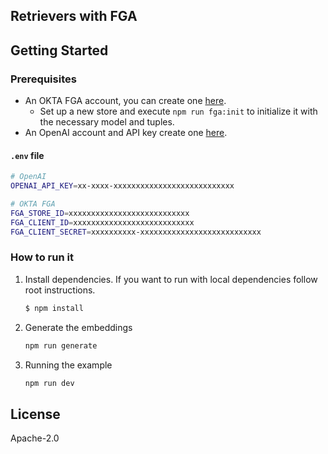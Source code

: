 ## Retrievers with FGA

## Getting Started

### Prerequisites

- An OKTA FGA account, you can create one [here](https://dashboard.fga.dev).
  - Set up a new store and execute `npm run fga:init` to initialize it with the necessary model and tuples.
- An OpenAI account and API key create one [here](https://platform.openai.com).

#### `.env` file

```sh
# OpenAI
OPENAI_API_KEY=xx-xxxx-xxxxxxxxxxxxxxxxxxxxxxxxxxx

# OKTA FGA
FGA_STORE_ID=xxxxxxxxxxxxxxxxxxxxxxxxxxx
FGA_CLIENT_ID=xxxxxxxxxxxxxxxxxxxxxxxxxxx
FGA_CLIENT_SECRET=xxxxxxxxxx-xxxxxxxxxxxxxxxxxxxxxxxxxxx
```

### How to run it

1. Install dependencies. If you want to run with local dependencies follow root instructions.

   ```sh
   $ npm install
   ```

2. Generate the embeddings

   ```sh
   npm run generate
   ```

3. Running the example
   ```sh
   npm run dev
   ```

## License

Apache-2.0
